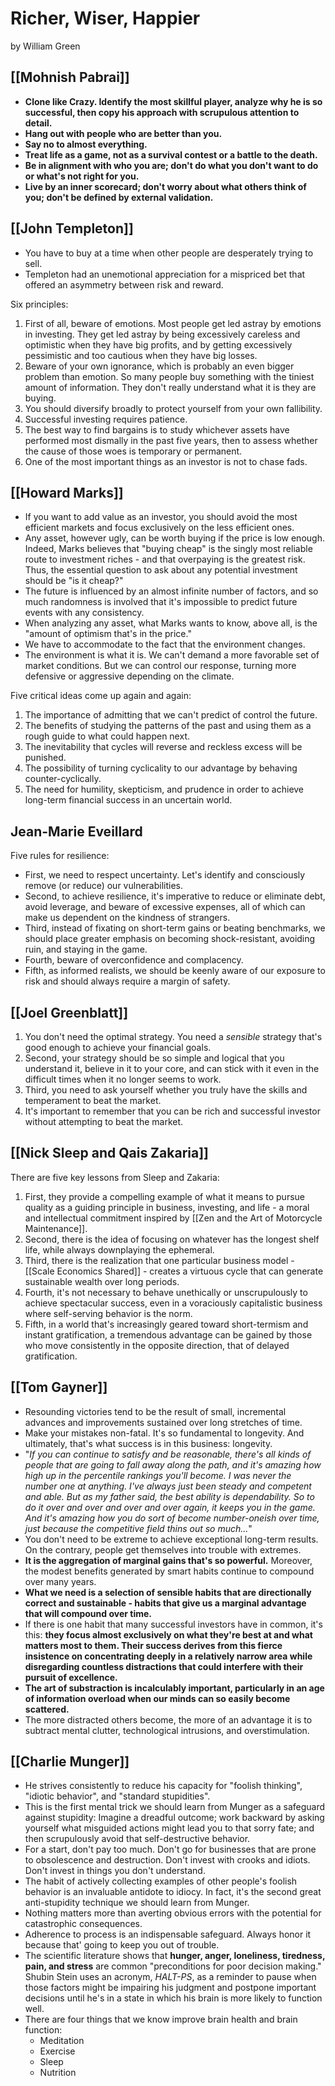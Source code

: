 # Richer, Wiser, Happier

by William Green 

## [[Mohnish Pabrai]]

- **Clone like Crazy. Identify the most skillful player, analyze why he is so successful, then copy his approach with scrupulous attention to detail.**
- **Hang out with people who are better than you.**
- **Say no to almost everything.**
- **Treat life as a game, not as a survival contest or a battle to the death.**
- **Be in alignment with who you are; don't do what you don't want to do or what's not right for you.**
- **Live by an inner scorecard; don't worry about what others think of you; don't be defined by external validation.**

## [[John Templeton]]

- You have to buy at a time when other people are desperately trying to sell.
- Templeton had an unemotional appreciation for a mispriced bet that offered an asymmetry between risk and reward.

Six principles:
1. First of all, beware of emotions. Most people get led astray by emotions in investing. They get led astray by being excessively careless and optimistic when they have big profits, and by getting excessively pessimistic and too cautious when they have big losses.
2. Beware of your own ignorance, which is probably an even bigger problem than emotion. So many people buy something with the tiniest amount of information. They don't really understand what it is they are buying.
3. You should diversify broadly to protect yourself from your own fallibility.
4. Successful investing requires patience.
5. The best way to find bargains is to study whichever assets have performed most dismally in the past five years, then to assess whether the cause of those woes is temporary or permanent.
6. One of the most important things as an investor is not to chase fads.

## [[Howard Marks]]

- If you want to add value as an investor, you should avoid the most efficient markets and focus exclusively on the less efficient ones.
- Any asset, however ugly, can be worth buying if the price is low enough. Indeed, Marks believes that "buying cheap" is the singly most reliable route to investment riches - and that overpaying is the greatest risk. Thus, the essential question to ask about any potential investment should be "is it cheap?"
- The future is influenced by an almost infinite number of factors, and so much randomness is involved that it's impossible to predict future events with any consistency.
- When analyzing any asset, what Marks wants to know, above all, is the "amount of optimism that's in the price."
- We have to accommodate to the fact that the environment changes.
- The environment is what it is. We can't demand a more favorable set of market conditions. But we can control our response, turning more defensive or aggressive depending on the climate.

Five critical ideas come up again and again:
1. The importance of admitting that we can't predict of control the future.
2. The benefits of studying the patterns of the past and using them as a rough guide to what could happen next.
3. The inevitability that cycles will reverse and reckless excess will be punished.
4. The possibility of turning cyclicality to our advantage by behaving counter-cyclically.
5. The need for humility, skepticism, and prudence in order to achieve long-term financial success in an uncertain world.

## Jean-Marie Eveillard

Five rules for resilience:
- First, we need to respect uncertainty. Let's identify and consciously remove (or reduce) our vulnerabilities.
- Second, to achieve resilience, it's imperative to reduce or eliminate debt, avoid leverage, and beware of excessive expenses, all of which can make us dependent on the kindness of strangers.
- Third, instead of fixating on short-term gains or beating benchmarks, we should place greater emphasis on becoming shock-resistant, avoiding ruin, and staying in the game.
- Fourth, beware of overconfidence and complacency.
- Fifth, as informed realists, we should be keenly aware of our exposure to risk and should always require a margin of safety.

## [[Joel Greenblatt]]

1. You don't need the optimal strategy. You need a *sensible* strategy that's good enough to achieve your financial goals.
2. Second, your strategy should be so simple and logical that you understand it, believe in it to your core, and can stick with it even in the difficult times when it no longer seems to work.
3. Third, you need to ask yourself whether you truly have the skills and temperament to beat the market.
4. It's important to remember that you can be rich and successful investor without attempting to beat the market.

## [[Nick Sleep and Qais Zakaria]]

There are five key lessons from Sleep and Zakaria:
1. First, they provide a compelling example of what it means to pursue quality as a guiding principle in business, investing, and life - a moral and intellectual commitment inspired by [[Zen and the Art of Motorcycle Maintenance]].
2. Second, there is the idea of focusing on whatever has the longest shelf life, while always downplaying the ephemeral.
3. Third, there is the realization that one particular business model - [[Scale Economics Shared]] - creates a virtuous cycle that can generate sustainable wealth over long periods.
4. Fourth, it's not necessary to behave unethically or unscrupulously to achieve spectacular success, even in a voraciously capitalistic business where self-serving behavior is the norm.
5. Fifth, in a world that's increasingly geared toward short-termism and instant gratification, a tremendous advantage can be gained by those who move consistently in the opposite direction, that of delayed gratification.

## [[Tom Gayner]]

- Resounding victories tend to be the result of small, incremental advances and improvements sustained over long stretches of time.
- Make your mistakes non-fatal. It's so fundamental to longevity. And ultimately, that's what success is in this business: longevity.
- "*If you can continue to satisfy and be reasonable, there's all kinds of people that are going to fall away along the path, and it's amazing how high up in the percentile rankings you'll become. I was never the number one at anything. I've always just been steady and competent and able. But as my father said, the best ability is dependability. So to do it over and over and over and over again, it keeps you in the game. And it's amazing how you do sort of become number-oneish over time, just because the competitive field thins out so much...*"
- You don't need to be extreme to achieve exceptional long-term results. On the contrary, people get themselves into trouble with extremes.
- **It is the aggregation of marginal gains that's so powerful.** Moreover, the modest benefits generated by smart habits continue to compound over many years.
- **What we need is a selection of sensible habits that are directionally correct and sustainable - habits that give us a marginal advantage that will compound over time.**
- If there is one habit that many successful investors have in common, it's this: **they focus almost exclusively on what they're best at and what matters most to them. Their success derives from this fierce insistence on concentrating deeply in a relatively narrow area while disregarding countless distractions that could interfere with their pursuit of excellence.**
- **The art of substraction is incalculably important, particularly in an age of information overload when our minds can so easily become scattered.**
- The more distracted others become, the more of an advantage it is to subtract mental clutter, technological intrusions, and overstimulation.

## [[Charlie Munger]]

- He strives consistently to reduce his capacity for "foolish thinking", "idiotic behavior", and "standard stupidities".
- This is the first mental trick we should learn from Munger as a safeguard against stupidity: Imagine a dreadful outcome; work backward by asking yourself what misguided actions might lead you to that sorry fate; and then scrupulously avoid that self-destructive behavior.
- For a start, don't pay too much. Don't go for businesses that are prone to obsolescence and destruction. Don't invest with crooks and idiots. Don't invest in things you don't understand.
- The habit of actively collecting examples of other people's foolish behavior is an invaluable antidote to idiocy. In fact, it's the second great anti-stupidity technique we should learn from Munger.
- Nothing matters more than averting obvious errors with the potential for catastrophic consequences.
- Adherence to process is an indispensable safeguard. Always honor it because that' going to keep you out of trouble.
- The scientific literature shows that **hunger, anger, loneliness, tiredness, pain, and stress** are common "preconditions for poor decision making." Shubin Stein uses an acronym, *HALT-PS*, as a reminder to pause when those factors might be impairing his judgment and postpone important decisions until he's in a state in which his brain is more likely to function well. 
- There are four things that we know improve brain health and brain function: 
	- Meditation
	- Exercise
	- Sleep
	- Nutrition